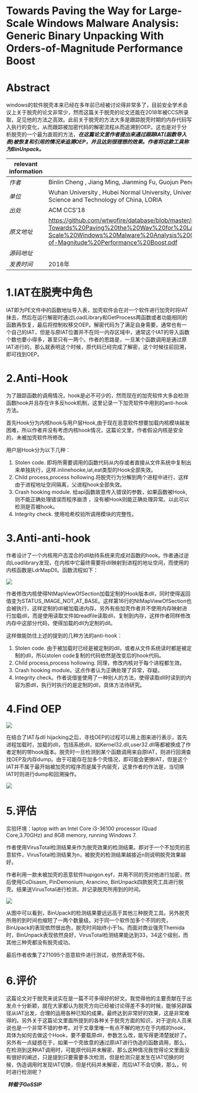 #  Towards Paving the Way for Large-Scale Windows Malware Analysis: Generic Binary Unpacking With Orders-of-Magnitude Performance Boost

# Abstract

windows的软件脱壳本来已经在多年前已经被讨论得非常多了，目前安全学术会议上关于脱壳的论文非常少，然而这篇关于脱壳的论文还能在2018年被CCS所录取，足见他的方法之高效。此前关于脱壳的方法大多是跟踪脱壳时期的内存代码写入执行的变化，从而跟踪被加密代码的解密流程从而追溯到OEP。这也是对于分析脱壳的一个最为直观的方法，***在这篇论文里作者提出来通过跟踪IAT(函数导入表)被恢复和引用的情况来追溯OEP，并且达到很理想的效果。作者将这款工具称为BinUnpack。***

| relevant information |                                                              |
| -------------------- | ------------------------------------------------------------ |
| *作者*               | Binlin Cheng , Jiang Ming, Jianming Fu, Guojun Peng, Ting Chen, Xiaosong Zhang , Jean-Yves Marion |
| *单位*               | Wuhan University , Hubei Normal University, University of Texas at Arlington, University of Electronic Science and Technology of China, LORIA |
| *出处*               | ACM CCS’18                                                   |
| *原文地址*           | https://github.com/wtwofire/database/blob/master/papers/reverse/2018-Towards%20Paving%20the%20Way%20for%20Large-Scale%20Windows%20Malware%20Analysis%20Generic%20Binary%20Unpacking%20With%20Orders-of-Magnitude%20Performance%20Boost.pdf |
| *源码地址*           |                                                              |
| *发表时间*           | 2018年                                                       |

# 1.IAT在脱壳中角色

IAT即为PE文件中的函数地址导入表，加壳软件会在对一个软件进行加壳时将IAT抹去，然后在运行解密时通过LoadLibrary和GetProcess两函数或者功能相同的函数再恢复，最后将控制权移交OEP。解密代码为了满足自身需要，通常也有一个自己的IAT，但是与原IAT位置并不在同一内存区域中，通常这个IAT的导入函数个数也要小得多，甚至只有一两个。作者的思路是，一旦某个函数调用是通过原IAT进行的，那么就表明这个时候，原代码已经完成了解密，这个时候往前回溯，即可找到OEP。

# 2.Anti-Hook

为了跟踪函数的调用情况，hook是必不可少的，然而现在的加壳软件大多会检测函数hook并且存在许多反hook机制，这里记录一下加壳软件中用到的anti-hook方法。

首先Hook分为内核hook与用户层Hook,由于现在恶意软件想要加载内核模块越发困难，所以作者并没有考虑内核hook情况，这篇论文里，作者假设内核是安全的，未被加壳软件所修改。

用户层Hook分为以下几种：

1. Stolen code. 即将所需要调用的函数代码从内存或者直接从文件系统中复制出来单独执行，这样.inlinehooke,iat,eat类型的Hook全部失效。
2. Child process,process hollowing.将脱壳行为分解到两个进程中进行，这样由于进程地址空间隔离，父进程hook全部失效。
3. Crash hooking module. 给api函数故意传入错误的参数，如果函数被Hook,则不能正确处理错误而程序崩溃 ，没有被Hook则能正确处理异常。以此可以检测是否被hook。
4. Integrity check. 使用哈希校验所调用模块的完整性。

# 3.Anti-anti-hook

作者设计了一个内核用户态混合的dll劫持系统来完成对函数的hook。作者通过逆向Loadlibrary发现，在内核中它最终需要将dll映射到进程的地址空间，而使用的内核函数是LdrMapDll。函数流程如下：

![](Towards-Paving-the-Way-for-Large-Scale-Windows-Malware-Analysis-Generic-Binary-Unpacking-With-Orders-of-Magnitude-Performance-Boost/1.png)

作者修改内核使得NtMapViewOfSection加载定制的Hook版本dll，同时使得返回值变为STATUS_IMAGE_NOT_AT_BASE。这样第16行的NtMapViewOfSection也会被执行，这样定制的dll被加载进内存。另外有些加壳作者并不使用内存映射进行加载dll，而是使用读取文件如readfile读取dll，复制到内存，这样作者同样修改内存中这部分代码，使得加载的dll为定制的dll。

这样做能防住上述的提到的几种方法的anti-hook：

1. Stolen code. 由于被加载时已经是被定制的dll，或者从文件系统读时都是被定制的dll，所以stolen code复制的代码依然是改变后的hook代码。
2. Child process,process hollowing. 同理，修改内核对于每个进程都生效。
3. Crash hooking module。这点作者认为正确处理了异常，存疑。
4. Integrity check。作者说借鉴使用了一种别人的方法，使得读取dll时读到的内容为原dll，执行时执行的是定制的dll，具体方法待研究。

# 4.Find OEP

![](Towards-Paving-the-Way-for-Large-Scale-Windows-Malware-Analysis-Generic-Binary-Unpacking-With-Orders-of-Magnitude-Performance-Boost/2.png)

在结合了IAT与dll hijacking之后，寻找OEP的过程可以用上图来进行表示，首先进程加载时，加载的dll，包括系统dll，如Kernel32.dll,user32.dll等都被换成了作者定制的带hook版本。脱壳时一旦检测到某个函数调用来自原IAT，则进行回溯查找OEP及内存dump。由于可能存在加多个壳情况，即可能会更换IAT，但是这个IAT并不属于最开始被加壳的程序而是属于内层壳，这里作者的作法是，当切换IAT时则进行dump和回溯操作。

![](Towards-Paving-the-Way-for-Large-Scale-Windows-Malware-Analysis-Generic-Binary-Unpacking-With-Orders-of-Magnitude-Performance-Boost/3.png)

# 5.评估

实验环境：laptop with an Intel Core i3-36100 processor (Quad Core,3.70GHz) and 8GB memory, running Windows 7.

作者使用VirusTotal检测结果来作为脱壳效果的检测结果。即对于一个不加壳的恶意软件，VirusTotal检测结果为n，被脱壳的检测结果越接近n则说明脱壳效果越好。

作者利用一款未被加壳的恶意软件hupigon.eyf，并用不同的壳对他进行加密，然后使用CoDisasm, PinDemonium, Arancino, BinUnpack四款脱壳工具进行脱壳。结果送VirusTotal进行检测，并记录脱壳所用到的时间。

![](Towards-Paving-the-Way-for-Large-Scale-Windows-Malware-Analysis-Generic-Binary-Unpacking-With-Orders-of-Magnitude-Performance-Boost/4.png)

从图中可以看到，BinUpack的检测结果要远远高于其他三种脱壳工具。另外脱壳所用的到时间也缩短了一两个数量级。对于同一个软件加多个不同的壳，BinUpack的表现依然很出色，脱壳时间始终小于1s。而面对商业强壳Themida时，BinUnpack表现依然良好，VirusTotal检测结果能达到33，34这个级别，而其他三种壳都没有脱壳成功。

最后作者收集了271095个恶意软件进行测试，依然表现不俗。

# 6.评价

这篇论文对于脱壳来说实在是一篇不可多得好的好文。我觉得他的主要贡献在于出发点十分新颖，就在大家都认为脱壳方向已经被讨论得差不多的时候，能够另辟蹊径从IAT出发，合理的运用各种已知的成果。最终达到非常好的效果，这是非常难得的。另外关于这篇论文里面所提到的各种关于脱壳方面的知识，对于逆向人员来说也是一个非常不错的参考。对于文章里唯一有点不解的地方在于内核的hook，具体为如何去做这个Hook，要不要载原dll，参数怎么改，能写得更清楚就好了。另外有一点疑惑在于，如果一个壳故意的通过原IAT进行伪造的函数调用，那么，在检测到这种IAT调用时，可能原代码并未解密，那么这种情况我觉得论文里面没有很好的阐述，只是提到只要需要多次检测，但是检测只是发生在IAT切换的时候，伪造调用时发现IAT切换，但是代码并未解密，而后IAT不会切换，那么，何时进行检测呢？

​																			***转载于GoSSIP***






